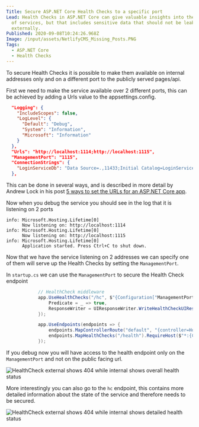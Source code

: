 ```yaml
---
Title: Secure ASP.NET Core Health Checks to a specific port
Lead: Health Checks in ASP.NET Core can give valuable insights into the health
  of services, but that includes sensitive data that should not be leaked
  externally.
Published: 2020-09-08T10:24:26.968Z
Image: /input/assets/NetlifyCMS_Missing_Posts.PNG
Tags:
  - ASP.NET Core
  - Health Checks
---
```


To secure Health Checks it is possible to make them available on internal addresses only and on a different port to the publicly served pages/api.

First we need to make the service available over 2 different ports, this can be achieved by adding a Urls value to the appsettings.config.

```json
  "Logging": {
    "IncludeScopes": false,
    "LogLevel": {
      "Default": "Debug",
      "System": "Information",
      "Microsoft": "Information"
    }
  },
  "Urls": "http://localhost:1114;http://localhost:1115",
  "ManagementPort": "1115",
  "ConnectionStrings": {
    "LoginServiceDb": "Data Source=.,11433;Initial Catalog=LoginServiceDatabase;Integrated Security=false; User ID=CollabLogin;Password=CollabLogin123!;"
  },
```

This can be done in several ways, and is described in more detail by Andrew Lock in his post [5 ways to set the URLs for an ASP.NET Core app](https://andrewlock.net/5-ways-to-set-the-urls-for-an-aspnetcore-app/).

Now when you debug the service you should see in the log that it is listening on 2 ports

```
info: Microsoft.Hosting.Lifetime[0]
      Now listening on: http://localhost:1114
info: Microsoft.Hosting.Lifetime[0]
      Now listening on: http://localhost:1115
info: Microsoft.Hosting.Lifetime[0]
      Application started. Press Ctrl+C to shut down.
```

Now that we have the service listening on 2 addresses we can specify one of them will serve up the Health Checks by setting the `ManagementPort`.

In `startup.cs` we can use the `ManagementPort` to secure the Health Check endpoint

```C#
			// HealthCheck middleware
			app.UseHealthChecks("/hc", $"{Configuration["ManagementPort"]}", new HealthCheckOptions() {
				Predicate = _ => true,
				ResponseWriter = UIResponseWriter.WriteHealthCheckUIResponse
			});

			app.UseEndpoints(endpoints => {
				endpoints.MapControllerRoute("default", "{controller=Home}/{action=Index}/{id?}");
				endpoints.MapHealthChecks("/health").RequireHost($"*:{Configuration["ManagementPort"]}");
			});
```

If you debug now you will have access to the health endpoint only on the `ManagementPort` and not on the public facing url.

![HealthCheck external shows 404 while internal shows overall health status](/assets/Images/health_endpoint.png)

More interestingly you can also go to the `hc` endpoint, this contains more detailed information about the state of the service and therefore needs to be secured.

![HealthCheck external shows 404 while internal shows detailed health status](/assets/Images/hc_endpoint.png)

